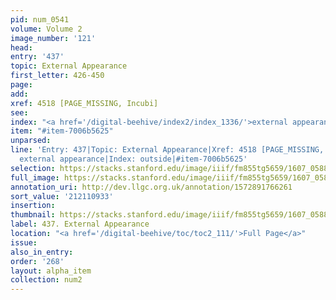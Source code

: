 ```yaml
---
pid: num_0541
volume: Volume 2
image_number: '121'
head:
entry: '437'
topic: External Appearance
first_letter: 426-450
page:
add:
xref: 4518 [PAGE_MISSING, Incubi]
see:
index: "<a href='/digital-beehive/index2/index_1336/'>external appearance</a>|<a href='/digital-beehive/index4/index_2800/'>outside</a>"
item: "#item-7006b5625"
unparsed:
line: 'Entry: 437|Topic: External Appearance|Xref: 4518 [PAGE_MISSING, Incubi]|Index:
  external appearance|Index: outside|#item-7006b5625'
selection: https://stacks.stanford.edu/image/iiif/fm855tg5659/1607_0588/299,933,3010,739/full/0/default.jpg
full_image: https://stacks.stanford.edu/image/iiif/fm855tg5659/1607_0588/full/full/0/default.jpg
annotation_uri: http://dev.llgc.org.uk/annotation/1572891766261
sort_value: '212110933'
insertion:
thumbnail: https://stacks.stanford.edu/image/iiif/fm855tg5659/1607_0588/299,933,600,180/250,/0/default.jpg
label: 437. External Appearance
location: "<a href='/digital-beehive/toc/toc2_111/'>Full Page</a>"
issue:
also_in_entry:
order: '268'
layout: alpha_item
collection: num2
---
```

